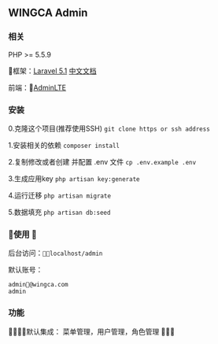 ## WINGCA Admin 
### 相关
PHP >= 5.5.9

框架：[Laravel 5.1](https://laravel.com/docs/5.1)
[中文文档](https://d.laravel-china.org/docs/5.1)

前端：[AdminLTE](https://adminlte.io/themes/AdminLTE/index2.html)

### 安装

0.克隆这个项目(推荐使用SSH)
`git clone https or ssh address`

1.安装相关的依赖
`composer install`

2.复制修改或者创建 并配置 .env 文件
`cp .env.example .env`

3.生成应用key
`php artisan key:generate`

4.运行迁移
`php artisan migrate`

5.数据填充
`php artisan db:seed`
### 使用 
后台访问：`localhost/admin`

默认账号：
```
admin@wingca.com
admin
```

### 功能
默认集成：
菜单管理，用户管理，角色管理

